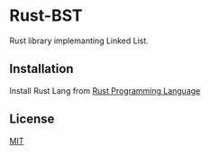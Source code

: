 # Rust-BST

Rust library implemanting Linked List.

## Installation

Install Rust Lang from [Rust Programming Language](https://www.rust-lang.org/)



## License
[MIT](https://choosealicense.com/licenses/mit/)